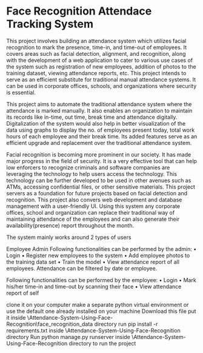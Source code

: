 # Face Recognition Attendace Tracking System
This project involves building an attendance system which utilizes facial recognition to mark the presence, time-in, and time-out of employees. It covers areas such as facial detection, alignment, and recognition, along with the development of a web application to cater to various use cases of the system such as registration of new employees, addition of photos to the training dataset, viewing attendance reports, etc. This project intends to serve as an efficient substitute for traditional manual attendance systems. It can be used in corporate offices, schools, and organizations where security is essential.

This project aims to automate the traditional attendance system where the attendance is marked manually. It also enables an organization to maintain its records like in-time, out time, break time and attendance digitally. Digitalization of the system would also help in better visualization of the data using graphs to display the no. of employees present today, total work hours of each employee and their break time. Its added features serve as an efficient upgrade and replacement over the traditional attendance system.

Facial recognition is becoming more prominent in our society. It has made major progress in the field of security. It is a very effective tool that can help low enforcers to recognize criminals and software companies are leveraging the technology to help users access the technology. This technology can be further developed to be used in other avenues such as ATMs, accessing confidential files, or other sensitive materials. This project servers as a foundation for future projects based on facial detection and recognition. This project also convers web development and database management with a user-friendly UI. Using this system any corporate offices, school and organization can replace their traditional way of maintaining attendance of the employees and can also generate their availability(presence) report throughout the month.

The system mainly works around 2 types of users

Employee
Admin
Following functionalities can be performed by the admin:
• Login
• Register new employees to the system
• Add employee photos to the training data set
• Train the model
• View attendance report of all employees. Attendance can be filtered by date or employee.

Following functionalities can be performed by the employee:
• Login
• Mark his/her time-in and time-out by scanning their face
• View attendance report of self

clone it on your computer
make a separate python virtual environment or use the default one already installed on your machine
Download this file
put it inside \Attendance-System-Using-Face-Recognition\face_recognition_data directory
run pip install -r requirements.txt inside \Attendance-System-Using-Face-Recognition directory
Run python manage.py runserver inside \Attendance-System-Using-Face-Recognition directory to run the project
